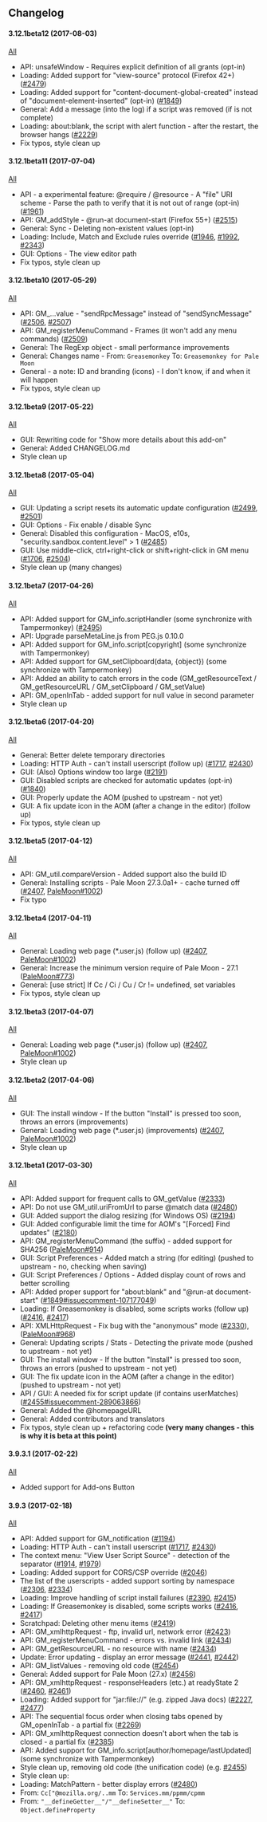 ## Changelog

#### 3.12.1beta12 (2017-08-03)

[All](https://github.com/janekptacijarabaci/greasemonkey/compare/3.12.1beta11ForkExperimental...3.12.1beta12ForkExperimental)

* API: unsafeWindow - Requires explicit definition of all grants (opt-in)
* Loading: Added support for "view-source" protocol (Firefox 42+) ([#2479](https://github.com/greasemonkey/greasemonkey/pull/2479))
* Loading: Added support for "content-document-global-created" instead of "document-element-inserted" (opt-in) ([#1849](https://github.com/greasemonkey/greasemonkey/issues/1849))
* General: Add a message (into the log) if a script was removed (if is not complete)
* Loading: about:blank, the script with alert function - after the restart, the browser hangs ([#2229](https://github.com/greasemonkey/greasemonkey/issues/2229))
* Fix typos, style clean up

#### 3.12.1beta11 (2017-07-04)

[All](https://github.com/janekptacijarabaci/greasemonkey/compare/3.12.1beta10ForkExperimental...3.12.1beta11ForkExperimental)

* API - a experimental feature: @require / @resource - A "file" URI scheme - Parse the path to verify that it is not out of range (opt-in) ([#1961](https://github.com/greasemonkey/greasemonkey/issues/1961))
* API: GM_addStyle - @run-at document-start (Firefox 55+) ([#2515](https://github.com/greasemonkey/greasemonkey/issues/2515))
* General: Sync - Deleting non-existent values (opt-in)
* Loading: Include, Match and Exclude rules override ([#1946](https://github.com/greasemonkey/greasemonkey/issues/1946), [#1992](https://github.com/greasemonkey/greasemonkey/issues/1992), [#2343](https://github.com/greasemonkey/greasemonkey/issues/2343))
* GUI: Options - The view editor path
* Fix typos, style clean up

#### 3.12.1beta10 (2017-05-29)

[All](https://github.com/janekptacijarabaci/greasemonkey/compare/3.12.1beta9ForkExperimental...3.12.1beta10ForkExperimental)

* API: GM_...value - "sendRpcMessage" instead of "sendSyncMessage" ([#2506](https://github.com/greasemonkey/greasemonkey/issues/2506), [#2507](https://github.com/greasemonkey/greasemonkey/pull/2507))
* API: GM_registerMenuCommand - Frames (it won't add any menu commands) ([#2509](https://github.com/greasemonkey/greasemonkey/issues/2509))
* General: The RegExp object - small performance improvements
* General: Changes name - From: `Greasemonkey` To: `Greasemonkey for Pale Moon`
* General - a note: ID and branding (icons) - I don't know, if and when it will happen
* Fix typos, style clean up

#### 3.12.1beta9 (2017-05-22)

[All](https://github.com/janekptacijarabaci/greasemonkey/compare/3.12.1beta8ForkExperimental...3.12.1beta9ForkExperimental)

* GUI: Rewriting code for "Show more details about this add-on"
* General: Added CHANGELOG.md
* Style clean up

#### 3.12.1beta8 (2017-05-04)

[All](https://github.com/janekptacijarabaci/greasemonkey/compare/3.12.1beta7ForkExperimental...3.12.1beta8ForkExperimental)

* GUI: Updating a script resets its automatic update configuration ([#2499](https://github.com/greasemonkey/greasemonkey/issues/2499), [#2501](https://github.com/greasemonkey/greasemonkey/pull/2501))
* GUI: Options - Fix enable / disable Sync
* General: Disabled this configuration - MacOS, e10s, "security.sandbox.content.level" > 1 ([#2485](https://github.com/greasemonkey/greasemonkey/issues/2485))
* GUI: Use middle-click, ctrl+right-click or shift+right-click in GM menu ([#1706](https://github.com/greasemonkey/greasemonkey/pull/1706), [#2504](https://github.com/greasemonkey/greasemonkey/issues/2504))
* Style clean up (many changes)

#### 3.12.1beta7 (2017-04-26)

[All](https://github.com/janekptacijarabaci/greasemonkey/compare/3.12.1beta6ForkExperimental...3.12.1beta7ForkExperimental)

* API: Added support for GM_info.scriptHandler (some synchronize with Tampermonkey) ([#2495](https://github.com/greasemonkey/greasemonkey/pull/2495))
* API: Upgrade parseMetaLine.js from PEG.js 0.10.0
* API: Added support for GM_info.script\[copyright\] (some synchronize with Tampermonkey)
* API: Added support for GM_setClipboard(data, {object}) (some synchronize with Tampermonkey)
* API: Added an ability to catch errors in the code (GM_getResourceText / GM_getResourceURL / GM_setClipboard / GM_setValue)
* API: GM_openInTab - added support for null value in second parameter
* Style clean up

#### 3.12.1beta6 (2017-04-20)

[All](https://github.com/janekptacijarabaci/greasemonkey/compare/3.12.1beta5ForkExperimental...3.12.1beta6ForkExperimental)

* General: Better delete temporary directories
* Loading: HTTP Auth - can't install userscript (follow up) ([#1717](https://github.com/greasemonkey/greasemonkey/issues/1717), [#2430](https://github.com/greasemonkey/greasemonkey/pull/2430))
* GUI: (Also) Options window too large ([#2191](https://github.com/greasemonkey/greasemonkey/issues/2191))
* GUI: Disabled scripts are checked for automatic updates (opt-in) ([#1840](https://github.com/greasemonkey/greasemonkey/issues/1840))
* GUI: Properly update the AOM (pushed to upstream - not yet)
* GUI: A fix update icon in the AOM (after a change in the editor) (follow up)
* Fix typos, style clean up

#### 3.12.1beta5 (2017-04-12)

[All](https://github.com/janekptacijarabaci/greasemonkey/compare/3.12.1beta4ForkExperimental...3.12.1beta5ForkExperimental)

* API: GM_util.compareVersion - Added support also the build ID
* General: Installing scripts - Pale Moon 27.3.0a1+ - cache turned off ([#2407](https://github.com/greasemonkey/greasemonkey/pull/2407), [PaleMoon#1002](https://github.com/MoonchildProductions/Pale-Moon/pull/1002))
* Fix typo

#### 3.12.1beta4 (2017-04-11)

[All](https://github.com/janekptacijarabaci/greasemonkey/compare/3.12.1beta3ForkExperimental...3.12.1beta4ForkExperimental)

* General: Loading web page (*.user.js) (follow up) ([#2407](https://github.com/greasemonkey/greasemonkey/pull/2407), [PaleMoon#1002](https://github.com/MoonchildProductions/Pale-Moon/pull/1002))
* General: Increase the minimum version require of Pale Moon - 27.1 ([PaleMoon#773](https://github.com/MoonchildProductions/Pale-Moon/issues/773))
* General: [use strict] If Cc / Ci / Cu / Cr != undefined, set variables
* Fix typos, style clean up

#### 3.12.1beta3 (2017-04-07)

[All](https://github.com/janekptacijarabaci/greasemonkey/compare/3.12.1beta2ForkExperimental...3.12.1beta3ForkExperimental)

* General: Loading web page (*.user.js) (follow up) ([#2407](https://github.com/greasemonkey/greasemonkey/pull/2407), [PaleMoon#1002](https://github.com/MoonchildProductions/Pale-Moon/pull/1002))
* Style clean up

#### 3.12.1beta2 (2017-04-06)

[All](https://github.com/janekptacijarabaci/greasemonkey/compare/3.12.1beta1ForkExperimental...3.12.1beta2ForkExperimental)

* GUI: The install window - If the button "Install" is pressed too soon, throws an errors (improvements)
* General: Loading web page (*.user.js) (improvements) ([#2407](https://github.com/greasemonkey/greasemonkey/pull/2407), [PaleMoon#1002](https://github.com/MoonchildProductions/Pale-Moon/pull/1002))
* Style clean up

#### 3.12.1beta1 (2017-03-30)

[All](https://github.com/janekptacijarabaci/greasemonkey/compare/3.9.3.1ForkExperimental...3.12.1beta1ForkExperimental)

* API: Added support for frequent calls to GM_getValue ([#2333](https://github.com/greasemonkey/greasemonkey/pull/2333))
* API: Do not use GM_util.uriFromUrl to parse @match data ([#2480](https://github.com/greasemonkey/greasemonkey/issues/2480))
* GUI: Added support the dialog resizing (for Windows OS) ([#2194](https://github.com/greasemonkey/greasemonkey/pull/2194))
* GUI: Added configurable limit the time for AOM's "[Forced] Find updates" ([#2180](https://github.com/greasemonkey/greasemonkey/pull/2180))
* API: GM_registerMenuCommand (the suffix) - added support for SHA256 ([PaleMoon#914](https://github.com/MoonchildProductions/Pale-Moon/pull/914))
* GUI: Script Preferences - Added match a string (for editing) (pushed to upstream - no, checking when saving)
* GUI: Script Preferences / Options - Added display count of rows and better scrolling
* API: Added proper support for "about:blank" and "@run-at document-start" ([#1849#issuecomment-107177049](https://github.com/greasemonkey/greasemonkey/issues/1849#issuecomment-107177049))
* Loading: If Greasemonkey is disabled, some scripts works (follow up) ([#2416](https://github.com/greasemonkey/greasemonkey/issues/2416), [#2417](https://github.com/greasemonkey/greasemonkey/pull/2417))
* API: XMLHttpRequest - Fix bug with the "anonymous" mode ([#2330](https://github.com/greasemonkey/greasemonkey/pull/2330)), ([PaleMoon#968](https://github.com/MoonchildProductions/Pale-Moon/pull/968))
* General: Updating scripts / Stats - Detecting the private mode (pushed to upstream - not yet)
* GUI: The install window - If the button "Install" is pressed too soon, throws an errors (pushed to upstream - not yet)
* GUI: The fix update icon in the AOM (after a change in the editor) (pushed to upstream - not yet)
* API / GUI: A needed fix for script update (if contains userMatches) ([#2455#issuecomment-289063866](https://github.com/greasemonkey/greasemonkey/pull/2455#issuecomment-289063866))
* General: Added the @homepageURL
* General: Added contributors and translators
* Fix typos, style clean up + refactoring code
__(very many changes - this is why it is beta at this point)__

#### 3.9.3.1 (2017-02-22)

[All](https://github.com/janekptacijarabaci/greasemonkey/compare/3.9.3ForkExperimental...3.9.3.1ForkExperimental)

* Added support for Add-ons Button

#### 3.9.3 (2017-02-18)

[All](https://github.com/janekptacijarabaci/greasemonkey/compare/3.9.2Fork...3.9.3ForkExperimental)

* API: Added support for GM_notification ([#1194](https://github.com/greasemonkey/greasemonkey/issues/1194))
* Loading: HTTP Auth - can't install userscript ([#1717](https://github.com/greasemonkey/greasemonkey/issues/1717), [#2430](https://github.com/greasemonkey/greasemonkey/pull/2430))
* The context menu: "View User Script Source" - detection of the separator ([#1914](https://github.com/greasemonkey/greasemonkey/issues/1914), [#1979](https://github.com/greasemonkey/greasemonkey/pull/1979))
* Loading: Added support for CORS/CSP override ([#2046](https://github.com/greasemonkey/greasemonkey/issues/2046))
* The list of the userscripts - added support sorting by namespace ([#2306](https://github.com/greasemonkey/greasemonkey/issues/2306), [#2334](https://github.com/greasemonkey/greasemonkey/pull/2334))
* Loading: Improve handling of script install failures ([#2390](https://github.com/greasemonkey/greasemonkey/issues/2390), [#2415](https://github.com/greasemonkey/greasemonkey/pull/2415))
* Loading: If Greasemonkey is disabled, some scripts works ([#2416](https://github.com/greasemonkey/greasemonkey/issues/2416), [#2417](https://github.com/greasemonkey/greasemonkey/pull/2417))
* Scratchpad: Deleting other menu items ([#2419](https://github.com/greasemonkey/greasemonkey/pull/2419))
* API: GM_xmlhttpRequest - ftp, invalid url, network error ([#2423](https://github.com/greasemonkey/greasemonkey/pull/2423))
* API: GM_registerMenuCommand - errors vs. invalid link ([#2434](https://github.com/greasemonkey/greasemonkey/pull/2434))
* API: GM_getResourceURL - no resource with name ([#2434](https://github.com/greasemonkey/greasemonkey/pull/2434))
* Update: Error updating - display an error message ([#2441](https://github.com/greasemonkey/greasemonkey/issues/2441), [#2442](https://github.com/greasemonkey/greasemonkey/pull/2442))
* API: GM_listValues - removing old code ([#2454](https://github.com/greasemonkey/greasemonkey/pull/2454))
* General: Added support for Pale Moon (27.x) ([#2456](https://github.com/greasemonkey/greasemonkey/pull/2456))
* API: GM_xmlhttpRequest - responseHeaders (etc.) at readyState 2 ([#2460](https://github.com/greasemonkey/greasemonkey/issues/2460), [#2461](https://github.com/greasemonkey/greasemonkey/pull/2461))
* Loading: Added support for "jar:file://" (e.g. zipped Java docs) ([#2227](https://github.com/greasemonkey/greasemonkey/issues/2227), [#2477](https://github.com/greasemonkey/greasemonkey/pull/2477))
* API: The sequential focus order when closing tabs opened by GM_openInTab - a partial fix ([#2269](https://github.com/greasemonkey/greasemonkey/issues/2269))
* API: GM_xmlhttpRequest connection doesn't abort when the tab is closed - a partial fix ([#2385](https://github.com/greasemonkey/greasemonkey/issues/2385))
* API: Added support for GM_info.script\[author/homepage/lastUpdated\] (some synchronize with Tampermonkey)
* Style clean up, removing old code (the unification code) (e.g. [#2455](https://github.com/greasemonkey/greasemonkey/pull/2455))
* Style clean up:
* Loading: MatchPattern - better display errors ([#2480](https://github.com/greasemonkey/greasemonkey/issues/2480))
* From: `Cc["@mozilla.org/..mm` To: `Services.mm/ppmm/cpmm`
* From: `"__defineGetter__"/"__defineSetter__"` To: `Object.defineProperty`
